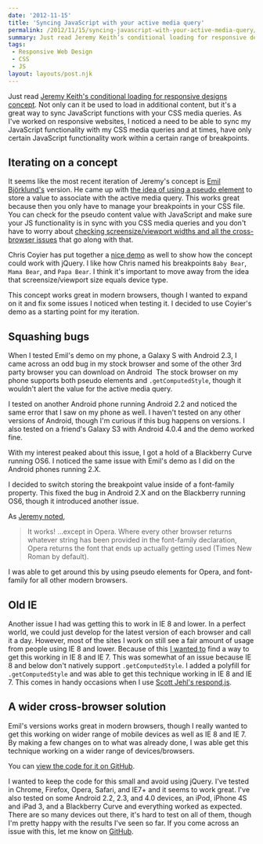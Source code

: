```yaml
---
date: '2012-11-15'
title: 'Syncing JavaScript with your active media query'
permalink: /2012/11/15/syncing-javascript-with-your-active-media-query/
summary: Just read Jeremy Keith’s conditional loading for responsive designs concept . Not only can it be used to load in additional content, but it…
tags:
 - Responsive Web Design
 - CSS
 - JS
layout: layouts/post.njk
---
```


Just read [Jeremy Keith's conditional loading for responsive designs concept](https://24ways.org/2011/conditional-loading-for-responsive-designs). Not only can it be used to load in additional content, but it's a great way to sync JavaScript functions with your CSS media queries. As I've worked on responsive websites, I noticed a need to be able to sync my JavaScript functionality with my CSS media queries and at times, have only certain JavaScript functionality work within a certain range of breakpoints.

## Iterating on a concept

It seems like the most recent iteration of Jeremy's concept is [Emil Björklund's](https://github.com/emilbjorklund) version. He came up with [the idea of using a pseudo element](https://gist.github.com/emilbjorklund/2481019) to store a value to associate with the active media query. This works great because then you only have to manage your breakpoints in your CSS file. You can check for the pseudo content value with JavaScript and make sure your JS functionality is in sync with you CSS media queries and you don't have to worry about [checking screensize/viewport widths and all the cross-browser issues](http://tripleodeon.com/2011/12/first-understand-your-screen/) that go along with that.

Chris Coyier has put together a [nice demo](https://css-tricks.com/examples/ConditionalCSS/) as well to show how the concept could work with jQuery. I like how Chris named his breakpoints `Baby Bear`, `Mama Bear`, and `Papa Bear`. I think it's important to move away from the idea that screensize/viewport size equals device type.

This concept works great in modern browsers, though I wanted to expand on it and fix some issues I noticed when testing it. I decided to use Coyier's demo as a starting point for my iteration.

## Squashing bugs

When I tested Emil's demo on my phone, a Galaxy S with Android 2.3, I came across an odd bug in my stock browser and some of the other 3rd party browser you can download on Android  The stock browser on my phone supports both pseudo elements and `.getComputedStyle`, though it wouldn't alert the value for the active media query.

I tested on another Android phone running Android 2.2 and noticed the same error that I saw on my phone as well. I haven't tested on any other versions of Android, though I'm curious if this bug happens on versions. I also tested on a friend's Galaxy S3 with Android 4.0.4 and the demo worked fine.

With my interest peaked about this issue, I got a hold of a Blackberry Curve running OS6. I noticed the same issue with Emil's demo as I did on the Android phones running 2.X.

I decided to switch storing the breakpoint value inside of a font-family property. This fixed the bug in Android 2.X and on the Blackberry running OS6, though it introduced another issue.

As [Jeremy noted](https://adactio.com/journal/5429/),

> It works! …except in Opera. Where every other browser returns whatever string has been provided in the font-family declaration, Opera returns the font that ends up actually getting used (Times New Roman by default).

I was able to get around this by using pseudo elements for Opera, and font-family for all other modern browsers.

## Old IE

Another issue I had was getting this to work in IE 8 and lower. In a perfect world, we could just develop for the latest version of each browser and call it a day. However, most of the sites I work on still see a fair amount of usage from people using IE 8 and lower. Because of this [I wanted to](https://twitter.com/bjankord/status/197126937926311936) find a way to get this working in IE 8 and IE 7. This was somewhat of an issue because IE 8 and below don't natively support `.getComputedStyle`. I added a polyfill for `.getComputedStyle` and was able to get this technique working in IE 8 and IE 7. This comes in handy occasions when I use [Scott Jehl's respond.js](https://github.com/scottjehl/Respond).

## A wider cross-browser solution

Emil's versions works great in modern browsers, though I really wanted to get this working on wider range of mobile devices as well as IE 8 and IE 7. By making a few changes on to what was already done, I was able get this technique working on a wider range of devices/browsers.

You can [view the code for it on GitHub](https://github.com/bjankord/Media-Query-Sync).

I wanted to keep the code for this small and avoid using jQuery. I've tested in Chrome, Firefox, Opera, Safari, and IE7+ and it seems to work great. I've also tested on some Android 2.2, 2.3, and 4.0 devices, an iPod, iPhone 4S and iPad 3, and a Blackberry Curve and everything worked as expected. There are so many devices out there, it's hard to test on all of them, though I'm pretty happy with the results I've seen so far. If you come across an issue with this, let me know on [GitHub](https://github.com/bjankord/Media-Query-Sync).
